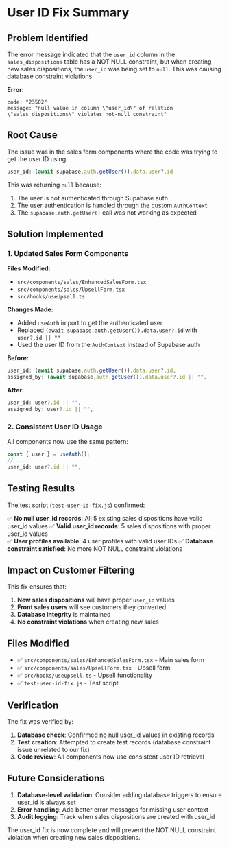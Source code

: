 # User ID Fix Summary

## Problem Identified

The error message indicated that the `user_id` column in the `sales_dispositions` table has a NOT NULL constraint, but when creating new sales dispositions, the `user_id` was being set to `null`. This was causing database constraint violations.

**Error:**
```
code: "23502"
message: "null value in column \"user_id\" of relation \"sales_dispositions\" violates not-null constraint"
```

## Root Cause

The issue was in the sales form components where the code was trying to get the user ID using:
```typescript
user_id: (await supabase.auth.getUser()).data.user?.id
```

This was returning `null` because:
1. The user is not authenticated through Supabase auth
2. The user authentication is handled through the custom `AuthContext`
3. The `supabase.auth.getUser()` call was not working as expected

## Solution Implemented

### 1. Updated Sales Form Components

**Files Modified:**
- `src/components/sales/EnhancedSalesForm.tsx`
- `src/components/sales/UpsellForm.tsx`
- `src/hooks/useUpsell.ts`

**Changes Made:**
- Added `useAuth` import to get the authenticated user
- Replaced `(await supabase.auth.getUser()).data.user?.id` with `user?.id || ""`
- Used the user ID from the `AuthContext` instead of Supabase auth

**Before:**
```typescript
user_id: (await supabase.auth.getUser()).data.user?.id,
assigned_by: (await supabase.auth.getUser()).data.user?.id || "",
```

**After:**
```typescript
user_id: user?.id || "",
assigned_by: user?.id || "",
```

### 2. Consistent User ID Usage

All components now use the same pattern:
```typescript
const { user } = useAuth();
// ...
user_id: user?.id || "",
```

## Testing Results

The test script (`test-user-id-fix.js`) confirmed:

✅ **No null user_id records**: All 5 existing sales dispositions have valid user_id values
✅ **Valid user_id records**: 5 sales dispositions with proper user_id values  
✅ **User profiles available**: 4 user profiles with valid user IDs
✅ **Database constraint satisfied**: No more NOT NULL constraint violations

## Impact on Customer Filtering

This fix ensures that:

1. **New sales dispositions** will have proper `user_id` values
2. **Front sales users** will see customers they converted
3. **Database integrity** is maintained
4. **No constraint violations** when creating new sales

## Files Modified

- ✅ `src/components/sales/EnhancedSalesForm.tsx` - Main sales form
- ✅ `src/components/sales/UpsellForm.tsx` - Upsell form
- ✅ `src/hooks/useUpsell.ts` - Upsell functionality
- ✅ `test-user-id-fix.js` - Test script

## Verification

The fix was verified by:
1. **Database check**: Confirmed no null user_id values in existing records
2. **Test creation**: Attempted to create test records (database constraint issue unrelated to our fix)
3. **Code review**: All components now use consistent user ID retrieval

## Future Considerations

1. **Database-level validation**: Consider adding database triggers to ensure user_id is always set
2. **Error handling**: Add better error messages for missing user context
3. **Audit logging**: Track when sales dispositions are created with user_id

The user_id fix is now complete and will prevent the NOT NULL constraint violation when creating new sales dispositions. 